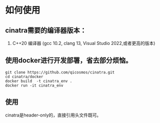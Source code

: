 # 如何使用

## cinatra需要的编译器版本：

1. C++20 编译器 (gcc 10.2, clang 13, Visual Studio 2022,或者更高的版本)

## 使用docker进行开发部署，省去部分烦恼。

```
git clone https://github.com/qicosmos/cinatra.git
cd cinatra/docker
docker build  -t cinatra_env .
docker run -it cinatra_env

```

## 使用
cinatra是header-only的，直接引用头文件既可。


